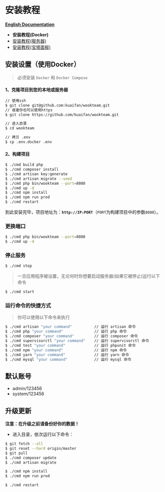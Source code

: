 # 安装教程

**[English Documentation](en/DOCKER.md)**

- **安装教程(Docker)**
- [安装教程(服务器)](SERVER.md)
- [安装教程(宝塔面板)](BT.md)

## 安装设置（使用Docker）

> 必须安装 `Docker` 和 `Docker Compose`

#### 1、克隆项目到您的本地或服务器

```bash
// 使用ssh
$ git clone git@github.com:kuaifan/wookteam.git
// 或者你也可以使用https
$ git clone https://github.com/kuaifan/wookteam.git

// 进入目录
$ cd wookteam

// 拷贝 .env
$ cp .env.docker .env
```

#### 2、构建项目

```bash
$ ./cmd build php
$ ./cmd composer install
$ ./cmd artisan key:generate
$ ./cmd artisan migrate --seed
$ ./cmd php bin/wookteam --port=8080
$ ./cmd up -d
$ ./cmd npm install
$ ./cmd npm run prod
$ ./cmd restart
```

到此安装完毕，项目地址为：**`http://IP:PORT`**（`PORT`为构建项目中的参数`8080`）。

### 更换端口

```bash
$ ./cmd php bin/wookteam --port=8080
$ ./cmd up -d
```

### 停止服务

```bash
$ ./cmd stop
```

> 一旦应用程序被设置，无论何时你想要启动服务器(如果它被停止)运行以下命令

```bash
$ ./cmd start
```

### 运行命令的快捷方式

> 你可以使用以下命令来执行

```bash
$ ./cmd artisan "your command"          // 运行 artisan 命令
$ ./cmd php "your command"              // 运行 php 命令
$ ./cmd composer "your command"         // 运行 composer 命令
$ ./cmd supervisorctl "your command"    // 运行 supervisorctl 命令
$ ./cmd test "your command"             // 运行 phpunit 命令
$ ./cmd npm "your command"              // 运行 npm 命令
$ ./cmd yarn "your command"             // 运行 yarn 命令
$ ./cmd mysql "your command"            // 运行 mysql 命令
```

## 默认账号

- admin/123456
- system/123456

## 升级更新

**注意：在升级之前请备份好你的数据！**

- 进入目录，依次运行以下命令：

```bash
$ git fetch --all
$ git reset --hard origin/master
$ git pull
$ ./cmd composer update
$ ./cmd artisan migrate

$ ./cmd npm install
$ ./cmd npm run prod

$ ./cmd restart
```
